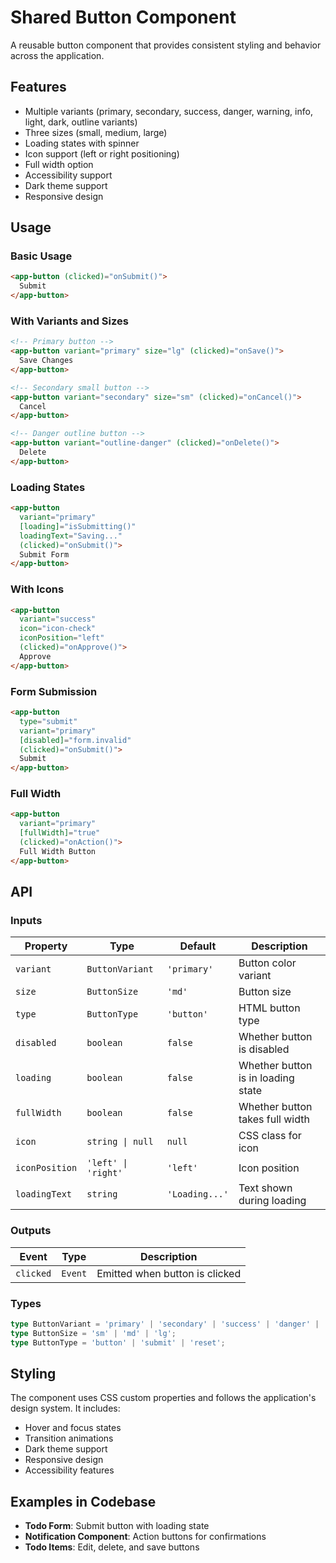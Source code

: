 # Shared Button Component

A reusable button component that provides consistent styling and behavior across the application.

## Features

- Multiple variants (primary, secondary, success, danger, warning, info, light, dark, outline variants)
- Three sizes (small, medium, large)
- Loading states with spinner
- Icon support (left or right positioning)
- Full width option
- Accessibility support
- Dark theme support
- Responsive design

## Usage

### Basic Usage

```html
<app-button (clicked)="onSubmit()">
  Submit
</app-button>
```

### With Variants and Sizes

```html
<!-- Primary button -->
<app-button variant="primary" size="lg" (clicked)="onSave()">
  Save Changes
</app-button>

<!-- Secondary small button -->
<app-button variant="secondary" size="sm" (clicked)="onCancel()">
  Cancel
</app-button>

<!-- Danger outline button -->
<app-button variant="outline-danger" (clicked)="onDelete()">
  Delete
</app-button>
```

### Loading States

```html
<app-button 
  variant="primary"
  [loading]="isSubmitting()"
  loadingText="Saving..."
  (clicked)="onSubmit()">
  Submit Form
</app-button>
```

### With Icons

```html
<app-button 
  variant="success"
  icon="icon-check"
  iconPosition="left"
  (clicked)="onApprove()">
  Approve
</app-button>
```

### Form Submission

```html
<app-button 
  type="submit"
  variant="primary"
  [disabled]="form.invalid"
  (clicked)="onSubmit()">
  Submit
</app-button>
```

### Full Width

```html
<app-button 
  variant="primary"
  [fullWidth]="true"
  (clicked)="onAction()">
  Full Width Button
</app-button>
```

## API

### Inputs

| Property | Type | Default | Description |
|----------|------|---------|-------------|
| `variant` | `ButtonVariant` | `'primary'` | Button color variant |
| `size` | `ButtonSize` | `'md'` | Button size |
| `type` | `ButtonType` | `'button'` | HTML button type |
| `disabled` | `boolean` | `false` | Whether button is disabled |
| `loading` | `boolean` | `false` | Whether button is in loading state |
| `fullWidth` | `boolean` | `false` | Whether button takes full width |
| `icon` | `string \| null` | `null` | CSS class for icon |
| `iconPosition` | `'left' \| 'right'` | `'left'` | Icon position |
| `loadingText` | `string` | `'Loading...'` | Text shown during loading |

### Outputs

| Event | Type | Description |
|-------|------|-------------|
| `clicked` | `Event` | Emitted when button is clicked |

### Types

```typescript
type ButtonVariant = 'primary' | 'secondary' | 'success' | 'danger' | 'warning' | 'info' | 'light' | 'dark' | 'outline-primary' | 'outline-secondary';
type ButtonSize = 'sm' | 'md' | 'lg';
type ButtonType = 'button' | 'submit' | 'reset';
```

## Styling

The component uses CSS custom properties and follows the application's design system. It includes:

- Hover and focus states
- Transition animations
- Dark theme support
- Responsive design
- Accessibility features

## Examples in Codebase

- **Todo Form**: Submit button with loading state
- **Notification Component**: Action buttons for confirmations
- **Todo Items**: Edit, delete, and save buttons
